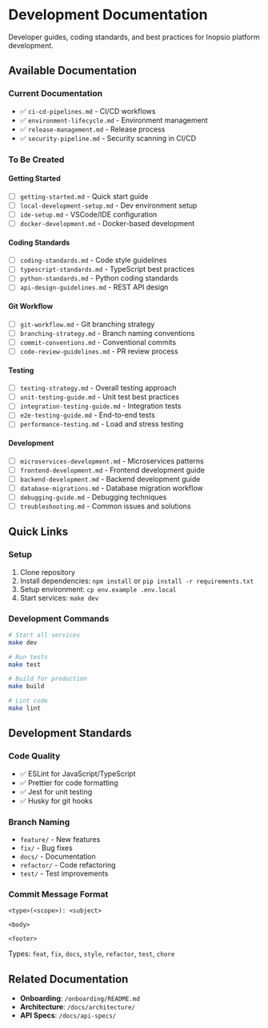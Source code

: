 # Development Documentation

Developer guides, coding standards, and best practices for Inopsio platform development.

## Available Documentation

### Current Documentation
- ✅ `ci-cd-pipelines.md` - CI/CD workflows
- ✅ `environment-lifecycle.md` - Environment management
- ✅ `release-management.md` - Release process
- ✅ `security-pipeline.md` - Security scanning in CI/CD

### To Be Created

#### Getting Started
- [ ] `getting-started.md` - Quick start guide
- [ ] `local-development-setup.md` - Dev environment setup
- [ ] `ide-setup.md` - VSCode/IDE configuration
- [ ] `docker-development.md` - Docker-based development

#### Coding Standards
- [ ] `coding-standards.md` - Code style guidelines
- [ ] `typescript-standards.md` - TypeScript best practices
- [ ] `python-standards.md` - Python coding standards
- [ ] `api-design-guidelines.md` - REST API design

#### Git Workflow
- [ ] `git-workflow.md` - Git branching strategy
- [ ] `branching-strategy.md` - Branch naming conventions
- [ ] `commit-conventions.md` - Conventional commits
- [ ] `code-review-guidelines.md` - PR review process

#### Testing
- [ ] `testing-strategy.md` - Overall testing approach
- [ ] `unit-testing-guide.md` - Unit test best practices
- [ ] `integration-testing-guide.md` - Integration tests
- [ ] `e2e-testing-guide.md` - End-to-end tests
- [ ] `performance-testing.md` - Load and stress testing

#### Development
- [ ] `microservices-development.md` - Microservices patterns
- [ ] `frontend-development.md` - Frontend development guide
- [ ] `backend-development.md` - Backend development guide
- [ ] `database-migrations.md` - Database migration workflow
- [ ] `debugging-guide.md` - Debugging techniques
- [ ] `troubleshooting.md` - Common issues and solutions

## Quick Links

### Setup
1. Clone repository
2. Install dependencies: `npm install` or `pip install -r requirements.txt`
3. Setup environment: `cp env.example .env.local`
4. Start services: `make dev`

### Development Commands
```bash
# Start all services
make dev

# Run tests
make test

# Build for production
make build

# Lint code
make lint
```

## Development Standards

### Code Quality
- ✅ ESLint for JavaScript/TypeScript
- ✅ Prettier for code formatting
- ✅ Jest for unit testing
- ✅ Husky for git hooks

### Branch Naming
- `feature/` - New features
- `fix/` - Bug fixes
- `docs/` - Documentation
- `refactor/` - Code refactoring
- `test/` - Test improvements

### Commit Message Format
```
<type>(<scope>): <subject>

<body>

<footer>
```

Types: `feat`, `fix`, `docs`, `style`, `refactor`, `test`, `chore`

## Related Documentation
- **Onboarding**: `/onboarding/README.md`
- **Architecture**: `/docs/architecture/`
- **API Specs**: `/docs/api-specs/`
